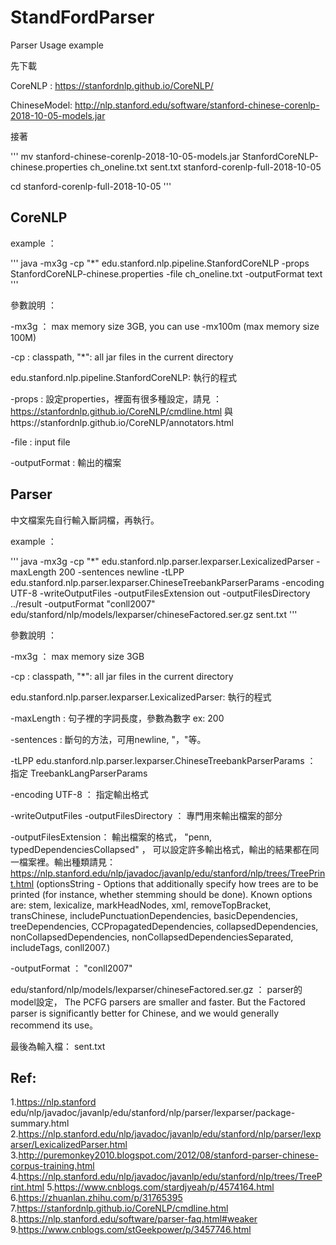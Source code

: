 # StandFordParser
Parser Usage example

先下載

CoreNLP : https://stanfordnlp.github.io/CoreNLP/

ChineseModel: http://nlp.stanford.edu/software/stanford-chinese-corenlp-2018-10-05-models.jar

接著

'''
mv stanford-chinese-corenlp-2018-10-05-models.jar  StanfordCoreNLP-chinese.properties ch_oneline.txt sent.txt stanford-corenlp-full-2018-10-05

cd stanford-corenlp-full-2018-10-05
'''


## CoreNLP

example ：

'''
java -mx3g -cp "*" edu.stanford.nlp.pipeline.StanfordCoreNLP -props StanfordCoreNLP-chinese.properties -file ch_oneline.txt -outputFormat text
'''

參數說明 ：

-mx3g ： max memory size 3GB, you can use -mx100m (max memory size 100M)

-cp : classpath, "*": all jar files in the current directory

edu.stanford.nlp.pipeline.StanfordCoreNLP: 執行的程式

-props : 設定properties，裡面有很多種設定，請見 ：https://stanfordnlp.github.io/CoreNLP/cmdline.html 與https://stanfordnlp.github.io/CoreNLP/annotators.html

-file : input file

-outputFormat : 輸出的檔案


## Parser

中文檔案先自行輸入斷詞檔，再執行。

example ：

'''
java -mx3g -cp "*" edu.stanford.nlp.parser.lexparser.LexicalizedParser -maxLength 200 -sentences newline -tLPP edu.stanford.nlp.parser.lexparser.ChineseTreebankParserParams -encoding UTF-8 -writeOutputFiles -outputFilesExtension out -outputFilesDirectory ../result -outputFormat "conll2007" edu/stanford/nlp/models/lexparser/chineseFactored.ser.gz sent.txt
'''

參數說明 ：

-mx3g ： max memory size 3GB

-cp : classpath, "*": all jar files in the current directory

edu.stanford.nlp.parser.lexparser.LexicalizedParser: 執行的程式

-maxLength : 句子裡的字詞長度，參數為數字 ex: 200

-sentences : 斷句的方法，可用newline, "，"等。

-tLPP edu.stanford.nlp.parser.lexparser.ChineseTreebankParserParams ： 指定 TreebankLangParserParams

-encoding UTF-8 ： 指定輸出格式

-writeOutputFiles -outputFilesDirectory ： 專門用來輸出檔案的部分

-outputFilesExtension： 輸出檔案的格式， "penn, typedDependenciesCollapsed" ， 可以設定許多輸出格式，輸出的結果都在同一檔案裡。輸出種類請見：https://nlp.stanford.edu/nlp/javadoc/javanlp/edu/stanford/nlp/trees/TreePrint.html (optionsString - Options that additionally specify how trees are to be printed (for instance, whether stemming should be done). Known options are: stem, lexicalize, markHeadNodes, xml, removeTopBracket, transChinese, includePunctuationDependencies, basicDependencies, treeDependencies, CCPropagatedDependencies, collapsedDependencies, nonCollapsedDependencies, nonCollapsedDependenciesSeparated, includeTags, conll2007.)

-outputFormat ： "conll2007" 

edu/stanford/nlp/models/lexparser/chineseFactored.ser.gz ： parser的model設定， The PCFG parsers are smaller and faster. But the Factored parser is significantly better for Chinese, and we would generally recommend its use。

最後為輸入檔： sent.txt


## Ref:
1.https://nlp.stanford edu/nlp/javadoc/javanlp/edu/stanford/nlp/parser/lexparser/package-summary.html
2.https://nlp.stanford.edu/nlp/javadoc/javanlp/edu/stanford/nlp/parser/lexparser/LexicalizedParser.html
3.http://puremonkey2010.blogspot.com/2012/08/stanford-parser-chinese-corpus-training.html
4.https://nlp.stanford.edu/nlp/javadoc/javanlp/edu/stanford/nlp/trees/TreePrint.html
5.https://www.cnblogs.com/stardjyeah/p/4574164.html
6.https://zhuanlan.zhihu.com/p/31765395
7.https://stanfordnlp.github.io/CoreNLP/cmdline.html
8.https://nlp.stanford.edu/software/parser-faq.html#weaker
9.https://www.cnblogs.com/stGeekpower/p/3457746.html
